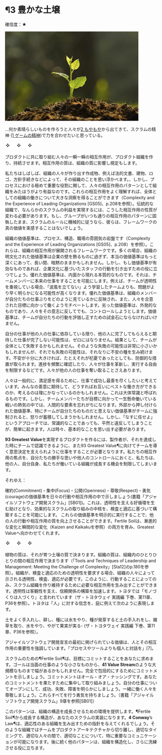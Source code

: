 # ¶3 豊かな土壌

確信度：★

![ch02_03_3_Fertile_Soil1](Images/ch02_03_3_Fertile_Soil1.png)

...何か素晴らしいものを作ろうと人々が​[2 もやもや](ch02_02_2_The_Mist.md)から出てきて、スクラムの精神 (​[1 ゲームの精神](ch01_01_1_The_Spirit_of_the_Game.md)​)で力を合わせたいと思っている。

![ch02_03_3_Fertile_Soil2](Images/ch02_03_3_Fertile_Soil2.png)

プロダクトに共に取り組む人々の一瞬一瞬の相互作用が、プロダクト組織を作り、持続させます。相互作用の質は、組織の質に影響し規定もします。

私たちはしばしば、組織の人々が作り出す作成物、例えば法的文書、建物、ロゴ、方針手続きなどによって、その組織のことを思い浮かべます。、しかし、プロセスにおける極めて重要な役割に関して、人々の相互作用のパターンとして組織をみたほうがより有益なのです。これらの相互作用をよく理解すれば、全体としての組織の働きについて大きな洞察を得ることができます（Complexity and the Experience of Leading Organizations [GS05]、p.208を参照）。伝統的な組織で、なんらかのスクラムの利益を実現するには、こうした相互作用の性質が変わる必要があります。もし、グループがいつも通りの相互作用のパターンに固執したまま、スクラムのルールに機械的に従うなら、彼らは、フレームワークの真の価値を実感することはないでしょう。

組織の価値基準は、プロセス、構造、職場の雰囲気の岩盤です（Complexity and the Experience of Leading Organizations [GS05]、p.208）を参照）。これらは、組織の相互作用が展開されるフレームワークです。多くの場合、組織の明文化された価値基準は企業の壁を飾るものに過ぎず、本当の価値基準はもっと深くにあって、長い間、暗黙のままかもしれません。しかし、もし価値基準が有効なものであれば、企業文化に基づいたスタッフの行動を引き出すための役に立つでしょう。優れた価値基準は、内面から現れる本質的なものです。それは、チームメンバーに本来の仕事をすることを可能にします。例えば、チームが透明性を重視している場合、「波風を立てない」よう学習したチームよりも、問題がより早く明らかになる可能性が高くなります。優れた価値基準は、組織のメンバーが自分たちの仕事ぶりをどのように見ているかに反映され、また、人々を合意された目標に向かって働くようモチベートします。劣った価値基準は、外発的なものであり、人々をその意志に反してでも、コントロールしようとします。価値基準は、チームが自分たちの行動を評価し正すための試金石にならなければいけません。

自分の仕事が他の人の仕事に依存している限り、他の人に完了してもらえると期待した仕事が完了しない可能性は、ゼロにはなりません。結果として、チームが全体として失敗するかもしれません。そのような失敗の可能性は非常に小さいかもしれませんが、それでも失敗の可能性は、それなりに不安の種を生み続けます。不安が十分に大きければ、たとえそれが杞憂であったとしても、防御的な措置が取られます。進捗を頻繁に確認したり、人々が仕事を革新し、実行する自由を制限するなどです。人々が他の人の仕事を奪い取ることさえあります。

人々は一般的に、満足感を得るために、仕事で成功し最善を尽くしたいと考えています。みんなの善意に期待して、どうすればお互いにベストな働き方ができるのか、考えるのは理にかなっているのかもしれません。これは大体常識と呼ばれるものです。しかし、チームメンバーたちが目標に向かって一生懸命働いている戦いの熱気の中では、人間的な要素を忘れがちになります。外部から押し付けられた価値基準、特にチームが自分たちのものだと思えない価値基準がチームに強制されると、怒りが蓄積してしまうかもしれません。しかし、「なすに任せよ」というアプローチでは、常識的なことであっても、平然と違反してしまうことが、簡単に起きます。人は時々、基本的なことを思い出す必要があります。

​**93 Greatest Value**を実現するプロダクトを作るには、製作者が、それを達成した時にチームで認識できるように、また93 Greatest Value¶に向けてチームを導く意思決定を支えられように仕事をすることが必要となります。私たちの相互作用の焦点を、自分たちの勝手な思いや他人のコントロールにおくと、私たちは、他の人、自分自身、私たちが働いている組織が成長する機会を制限してしまいます。

それゆえ：

確約(Commitment)・集中(Focus)・公開(Openness)・尊敬(Respect)・勇気(courage)の価値基準を日々の行動や相互作用の中で示しましょう(書籍「アジャイルソフトウェア開発スクラム」[SB01])。これは、透明性を支える好循環を生む助けとなり、効果的なスクラムの取り組みの中核を、検査と適応に基づいて構築することを可能にします。
これらの価値基準を明示的に実行することで、他の人の行動や相互作用の質を向上させることができます。Fertile Soilは、漸進的な変化と瞬間的な変化（Kaizen and Kaikakuを参照）の両方を育み、Greatest Valueへ向かわせてくれます。

![ch02_03_3_Fertile_Soil3](Images/ch02_03_3_Fertile_Soil3.png)

植物の質は、それが育つ土壌の質で決まります。組織の質は、組織内のひとりひとりの間の相互作用で決まります（「Tools and Techniques of Leadership and Management: Meeting the Challenge of Complexity」[Sta12]のp.180を参照）。組織が、検査と適応のための透明性を要求する場合、組織の人々によって示される透明性、検査、適応が必要です。このように、行動することによってのみ、スクラム組織を作り維持するために必要な相互作用を生み出すことができます。透明性は客観性を支え、信頼関係の構築を加速します。トヨタでは「モノづくりは人づくり」と言われています（ザ・トヨタウェイ 実践編 下巻、第11章、P36を参照）。トヨタは「人」に対する信念を、庭に例えて次のように表現します。

土をよく手入れし、耕し、種には水をやり、種が発芽すると土の手入れをし、雑草を取り、水をやり、やがて果実が実る- (ザ・トヨタウェイ 実践編 下巻、第11章、P36を参照）。

アジャイルソフトウェア開発宣言の最初に掲げられている価値は、人とその相互作用の重要性を強調しています。「プロセスやツールよりも個人と対話を」[7]。

スクラムのための¶Fertile Soil¶は、目標にコミットすることをあなたに求めます。ゴールは当面の仕事のような小さなものから、**41 Value Stream**のような大規模なものまで幅があるかもしれません。完全で包括的にするためにコミットメントを示しましょう。コミットメントはオール・オア・ナッシングです。あなたのコミットメントを果たすために集中して取り組みましょう。自分の仕事についてオープンにして、成功、失敗、障害を明らかにしましょう。一緒に働く人々を尊敬しましょう。これらすべてを行う勇気を持ちましょう。（書籍「アジャイルソフトウェア開発スクラム」9章を参照[SB01]）

このパターンは、組織の構造を成長させるための環境を提供します。¶Fertile Soil¶から成長する構造が、あなたのスクラムの実装になります。**4 Conway**’s Law¶は、適応性のある組織を生み出すための指針を与えてくれるでしょう。そのような組織ではチームをプロダクトアーキテクチャから切り離し、適切なタイミングで、適切な人々の間で、適切なことについて、特に重要なコミュニケーションが可能になります。後に続く他のパターンは、組織を構造化し、さらに洗練させる役に立ちます。

